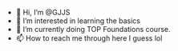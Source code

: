 - 👋 Hi, I’m @GJJS
- 👀 I’m interested in learning the basics
- 🌱 I’m currently doing TOP Foundations course.
- 📫 How to reach me through here I guess lol

<!---
GJJS/GJJS is a ✨ special ✨ repository because its `README.md` (this file) appears on your GitHub profile.
You can click the Preview link to take a look at your changes.
--->
